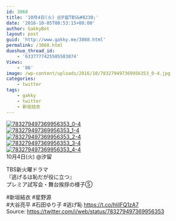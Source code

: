 ```yaml
---
id: 3868
title: '10月4日(火) @汐留TBS&#8230;'
date: '2016-10-05T08:53:15+08:00'
author: GakkyBot
layout: post
guid: 'http://www.gakky.me/3868.html'
permalink: /3868.html
duoshuo_thread_id:
    - '6337777425505583874'
Views:
    - '86'
image: /wp-content/uploads/2016/10/783279497369956353_0-4.jpg
categories:
    - twitter
tags:
    - gakky
    - twitter
    - 新垣结衣
---
```


[![783279497369956353_0-4](http://www.yui-aragaki.org/wp-content/uploads/2016/10/783279497369956353_0-4.jpg)](http://www.yui-aragaki.org/wp-content/uploads/2016/10/783279497369956353_0-4.jpg)  
[![783279497369956353_1-4](http://www.yui-aragaki.org/wp-content/uploads/2016/10/783279497369956353_1-4.jpg)](http://www.yui-aragaki.org/wp-content/uploads/2016/10/783279497369956353_1-4.jpg)  
[![783279497369956353_2-4](http://www.yui-aragaki.org/wp-content/uploads/2016/10/783279497369956353_2-4.jpg)](http://www.yui-aragaki.org/wp-content/uploads/2016/10/783279497369956353_2-4.jpg)  
[![783279497369956353_3-4](http://www.yui-aragaki.org/wp-content/uploads/2016/10/783279497369956353_3-4.jpg)](http://www.yui-aragaki.org/wp-content/uploads/2016/10/783279497369956353_3-4.jpg)  
[![783279497369956353_4-4](http://www.yui-aragaki.org/wp-content/uploads/2016/10/783279497369956353_4-4.jpg)](http://www.yui-aragaki.org/wp-content/uploads/2016/10/783279497369956353_4-4.jpg)  
10月4日(火) @汐留

TBS新火曜ドラマ  
『逃げるは恥だが役に立つ』  
 プレミア試写会・舞台挨拶の様子⑤

\#新垣結衣 #星野源  
\#大谷亮平 #石田ゆり子 #逃げ恥 https://t.co/hlilFQ1zA7  
Source: <https://twitter.com/i/web/status/783279497369956353>